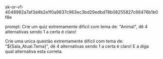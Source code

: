 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

prompt: Crie um quiz extremamente dificil com tema de: "Animal", dê 4 alternativas sendo 1 a certa é claro!

Crie uma unica questão extremamente dificil com tema de: "${Sala_Atual.Tema}", dê 4 alternativas sendo 1 a certa é claro! E a diga qual alternativa esta correta.